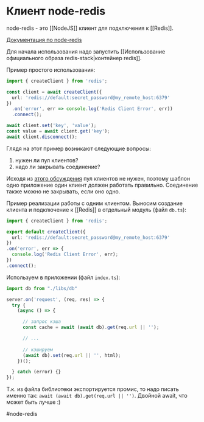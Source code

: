 # Клиент node-redis

node-redis - это [[NodeJS]] клиент для подключения к [[Redis]].

[Документация по node-redis](https://github.com/redis/node-redis)

Для начала использования надо запустить [[Использование официального образа redis-stack|контейнер redis]].

Пример простого использования:
```ts
import { createClient } from 'redis';

const client = await createClient({
  url: 'redis://default:secret_password@my_remote_host:6379'
})
  .on('error', err => console.log('Redis Client Error', err))
  .connect();

await client.set('key', 'value');
const value = await client.get('key');
await client.disconnect();
```

Глядя на этот пример возникают следующие вопросы:
1. нужен ли пул клиентов?
2. надо ли закрывать соединение?

Исходя из [этого обсуждения](https://stackoverflow.com/questions/32383467/redis-connection-pools-node-js) пул клиентов не нужен, поэтому шаблон одно приложение один клиент должен работать правильно. Соединение также можно не закрывать, если оно одно.

Пример реализации работы с одним клиентом. Выносим создание клиента и подключение к [[Redis]] в отдельный модуль (файл `db.ts`):


```ts
import { createClient } from 'redis';

export default createClient({
  url: 'redis://default:secret_password@my_remote_host:6379'
})
.on('error', err => {
  console.log('Redis Client Error', err);
})
.connect();
```


Используем в приложении (файл `index.ts`):

```ts
import db from "./libs/db"

server.on('request', (req, res) => {
  try {
    (async () => {

	  // запрос кэша
      const cache = await (await db).get(req.url || '');

	  // ...
	
	  // кэшируем
      (await db).set(req.url || '', html);
    })();

  } catch (error) {}
});
```

Т.к. из файла библиотеки экспортируется промис, то надо писать именно так: `await (await db).get(req.url || '')`. Двойной await, что может быть лучше :)


#node-redis